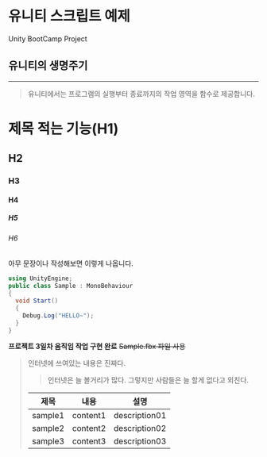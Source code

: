 # 유니티 스크립트 예제
Unity BootCamp Project

## 유니티의 생명주기
***
> 유니티에서는 프로그램의 실행부터 종료까지의 작업 영역을 함수로 제공합니다.


# 제목 적는 기능(H1)
## H2
### H3
#### H4
##### H5
###### H6

아무 문장이나 작성해보면 이렇게 나옵니다.

```cs
using UnityEngine;
public class Sample : MonoBehaviour
{
  void Start()
  {
    Debug.Log("HELLO~");
  }
}
```

**프로젝트 3일차 움직임 작업 구현 완료**
~~Sample.fbx 파일 사용~~

> 인터넷에 쓰여있는 내용은 진짜다.
>> 인터넷은 늘 볼거리가 많다.
> 그렇지만 사람들은 늘 할게 없다고 외친다.
> 
> 
> |제목|내용|설명|
> |------|---|---|
> |sample1|content1|description01|
> |sample2|content2|description02|
> |sample3|content3|description03|
